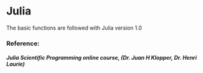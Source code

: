 # Julia 
The basic functions are followed with Julia version 1.0

### Reference:
##### Julia Scientific Programming online course, (Dr. Juan H Klopper, Dr. Henri Laurie) 


